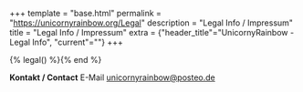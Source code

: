 +++
template = "base.html"
permalink = "https://unicornyrainbow.org/Legal"
description = "Legal Info / Impressum"
title = "Legal Info / Impressum"
extra = {"header_title"="UnicornyRainbow - Legal Info", "current"=""}
+++

{% legal() %}\{% end %}

**Kontakt / Contact**
E-Mail <a class="external" href="mailto:unicornyrainbow@posteo.de">unicornyrainbow@posteo.de</a>